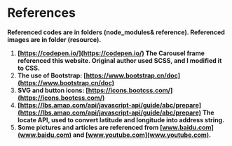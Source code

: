 # **References**

**Referenced codes are in folders (node_modules& reference).
Referenced images are in folder (resource).**

1. **[https://codepen.io/](https://codepen.io/)
   The Carousel frame referenced this website. Original author used SCSS, and I modified it to CSS.**
2. **The use of Bootstrap: [https://www.bootstrap.cn/doc](https://www.bootstrap.cn/doc)**
3. **SVG and button icons: [https://icons.bootcss.com/](https://icons.bootcss.com/)**
4. **[https://lbs.amap.com/api/javascript-api/guide/abc/prepare](https://lbs.amap.com/api/javascript-api/guide/abc/prepare)
   The locate API, used to convert latitude and longitude into address string.**
5. **Some pictures and articles are referenced from [www.baidu.com](www.baidu.com) and [www.youtube.com](www.youtube.com).**
